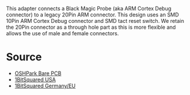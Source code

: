 This adapter connects a Black Magic Probe (aka ARM Cortex Debug connector) to a
legacy 20Pin ARM connector. This design uses an SMD 10Pin ARM Cortex Debug
connector and SMD tact reset switch. We retain the 20Pin connector as a through
hole part as this is more flexible and allows the use of male and female
connectors.

Source
======

 * [OSHPark Bare PCB](https://oshpark.com/shared_projects/d2tLNzvB)
 * [1BitSquared USA](https://1bitsquared.com/products/20pin-jtag-adapter)
 * [1BitSquared Germany/EU](https://1bitsquared.de/products/20pin-jtag-adapter)

